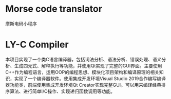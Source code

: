 # Morse code translator
摩斯电码小程序
# LY-C Compiler
本项目实现了一个类C语言编译器，包括词法分析、语法分析、错误处理、语义分析、生成四元式、解释执行等功能，并使用Qt实现了完整的GUI界面。主要使用C++作为编程语言，运用OOP的编程思想、模块化项目架构和编译原理的相关知识，实现了一个编译器软件。使用集成开发环境Visual Studio 2019合作编写编译器功能类，前端使用集成开发环境Qt Creator实现完整GUI。可以用来编译经典排序算法、进行简单I/O操作、实现递归函数调用等功能。
